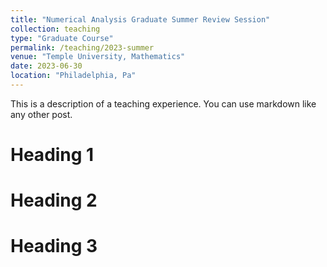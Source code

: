 ```yaml
---
title: "Numerical Analysis Graduate Summer Review Session"
collection: teaching
type: "Graduate Course"
permalink: /teaching/2023-summer
venue: "Temple University, Mathematics"
date: 2023-06-30
location: "Philadelphia, Pa"
---
```


This is a description of a teaching experience. You can use markdown like any other post.

Heading 1
======

Heading 2
======

Heading 3
======
